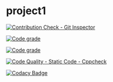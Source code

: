 # project1


[![Contribution Check - Git Inspector](https://github.com/vismaya1904/project1/actions/workflows/gitinspector.yml/badge.svg)](https://github.com/vismaya1904/project1/actions/workflows/gitinspector.yml)

[![Code grade](https://www.code-inspector.com/project/25105/status/svg)](https://frontend.code-inspector.com/public/project/25105/project1/dashboard)

[![Code grade](https://www.code-inspector.com/project/25105/score/svg)](https://frontend.code-inspector.com/public/project/25105/project1/dashboard
)

[![Code Quality - Static Code - Cppcheck](https://github.com/vismaya1904/project1/actions/workflows/cppcheck.yml/badge.svg)](https://github.com/vismaya1904/project1/actions/workflows/cppcheck.yml)

[![Codacy Badge](https://app.codacy.com/project/badge/Grade/c028276ccc9c4c4d9914567bd0a451e2)](https://www.codacy.com/gh/vismaya1904/project1/dashboard?utm_source=github.com&amp;utm_medium=referral&amp;utm_content=vismaya1904/project1&amp;utm_campaign=Badge_Grade)
